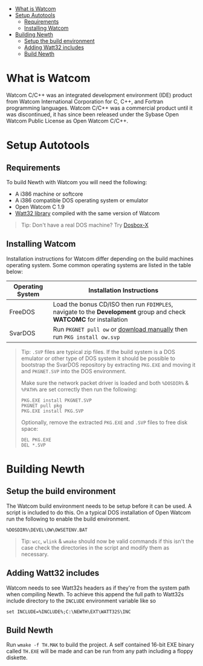 <!-- TOC -->
* [What is Watcom](#what-is-watcom)
* [Setup Autotools](#setup-autotools)
  * [Requirements](#requirements)
  * [Installing Watcom](#installing-watcom)
* [Building Newth](#building-newth)
  * [Setup the build environment](#setup-the-build-environment)
  * [Adding Watt32 includes](#adding-watt32-includes)
  * [Build Newth](#build-newth)
<!-- TOC -->

# What is Watcom
Watcom C/C++ was an integrated development environment (IDE) product 
from Watcom International Corporation for C, C++, and Fortran programming languages.
Watcom C/C++ was a commercial product until it was discontinued, 
it has since been released under the Sybase Open Watcom Public License as Open Watcom C/C++.

# Setup Autotools

## Requirements
To build Newth with Watcom you will need the following:
- A i386 machine or softcore
- A i386 compatible DOS operating system or emulator
- Open Watcom C 1.9
- [Watt32 library](https://watt-32.net/) compiled with the same version of Watcom

> Tip: Don't have a real DOS machine? Try [Dosbox-X](https://dosbox-x.com/)

## Installing Watcom
Installation instructions for Watcom differ depending on the build machines operating system.
Some common operating systems are listed in the table below:

| Operating System | Installation Instructions                                                                                               |
|------------------|-------------------------------------------------------------------------------------------------------------------------|
| FreeDOS          | Load the bonus CD/ISO then run `FDIMPLES`, navigate to the **Development** group and check **WATCOMC** for installation |
| SvarDOS          | Run `PKGNET pull ow` or [download manually](http://www.svardos.org/?p=repo&cat=devel) then run `PKG install ow.svp`     |

> Tip: `.SVP` files are typical zip files. 
> If the build system is a DOS emulator or other type of DOS system it should be possible to bootstrap
> the SvarDOS repository by extracting `PKG.EXE` and moving it and `PKGNET.SVP` into the DOS environment.
> 
> Make sure the network packet driver is loaded and both `%DOSDIR%` & `%PATH%` are set correctly then run the following:
> ```
> PKG.EXE install PKGNET.SVP
> PKGNET pull pkg
> PKG.EXE install PKG.SVP
> ```
> Optionally, remove the extracted `PKG.EXE` and `.SVP` files to free disk space:
> ```
> DEL PKG.EXE
> DEL *.SVP
> ```

# Building Newth

## Setup the build environment
The Watcom build environment needs to be setup before it can be used. A script is included to do this.
On a typical DOS installation of Open Watcom run the following to enable the build environment.
```
%DOSDIR%\DEVEL\OW\OWSETENV.BAT
```
> Tip: `wcc`, `wlink` & `wmake` should now be valid commands
if this isn't the case check the directories in the script and modify them as necessary.

## Adding Watt32 includes
Watcom needs to see Watt32s headers as if they're from the system path when compiling Newth.
To achieve this append the full path to Watt32s include directory to the `INCLUDE` environment variable like so
```
set INCLUDE=%INCLUDE%;C:\NEWTH\EXT\WATT32S\INC
```

## Build Newth
Run `wmake -f TH.MAK` to build the project.
A self contained 16-bit EXE binary called `TH.EXE` will be made
and can be run from any path including a floppy diskette.